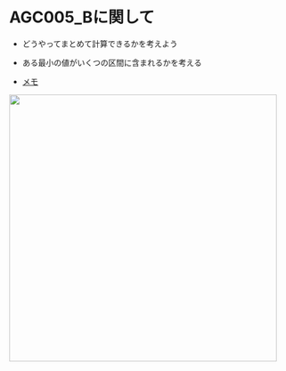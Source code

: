 # AGC005_Bに関して

- どうやってまとめて計算できるかを考えよう

- ある最小の値がいくつの区間に含まれるかを考える

- [メモ](https://drive.google.com/open?id=1fW7Ui84BuVWyCn2XRgQrVlZynU29quBz)

<img src="http://drive.google.com/uc?export=view&id=1fW7Ui84BuVWyCn2XRgQrVlZynU29quB" width="480px">



